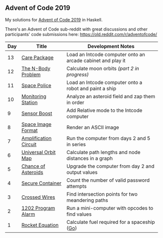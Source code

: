 ## Advent of Code 2019

My solutions for [Advent of Code 2019](http://adventofcode.com/2019) in Haskell.

There's an Advent of Code sub-reddit with great discussions and other participants' code submissions here: https://old.reddit.com/r/adventofcode/

Day | Title | Development Notes
--- | --- | ---
13 | [Care Package](./src/Day13.hs) | Load an Intcode computer onto an arcade cabinet and play it
12 | [The N-Body Problem](./src/Day12.hs) | Calculate moon orbits *(part 2 in progress)*
11 | [Space Police](./src/Day11.hs) | Load an Intcode computer onto a robot and paint a ship
10 | [Monitoring Station](./src/Day10.hs) | Analyze an asteroid field and zap them in order
9 | [Sensor Boost](./src/Day09.hs) | Add Relative mode to the Intcode computer
8 | [Space Image Format](./src/Day08.hs) | Render an ASCII image
7 | [Amplification Circuit](./src/Day07.hs) | Run the computer from days 2 and 5 in series
6 | [Universal Orbit Map](./src/Day06.hs) | Calculate path lengths and node distances in a graph
5 | [Chance of Asteroids](./src/Day05.hs) | Upgrade the computer from day 2 and output values
4 | [Secure Container](./src/Day04.hs) | Count the number of valid password attempts
3 | [Crossed Wires](./src/Day03.hs) | Find intersection points for two meandering paths
2 | [1202 Program Alarm](./src/Day02.hs) | Run a mini-computer with opcodes to find values
1 | [Rocket Equation](./src/Day01.hs) | Calculate fuel required for a spaceship ([Go](./golang/Day01.go))
